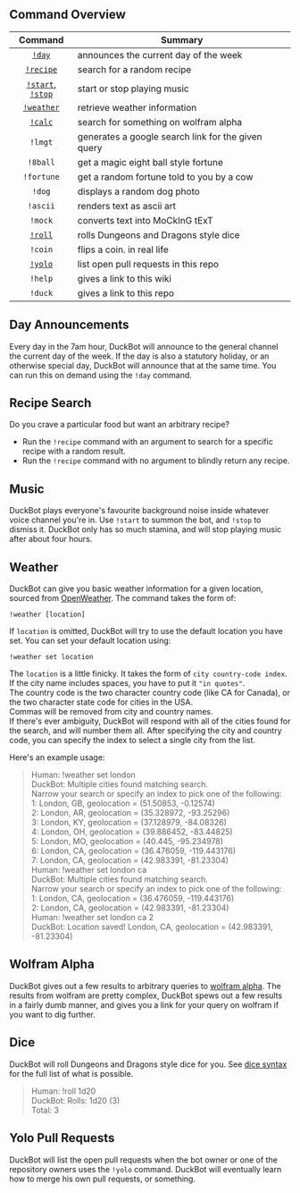 Command Overview
----------------

| Command | Summary |
|:-:|-|
| [`!day`](#day-announcements) | announces the current day of the week |
| [`!recipe`](#recipe-search) | search for a random recipe |
| [`!start`, `!stop`](#music) | start or stop playing music |
| [`!weather`](#weather) | retrieve weather information |
| [`!calc`](#wolfram-alpha) | search for something on wolfram alpha |
| `!lmgt` | generates a google search link for the given query |
| `!8ball` | get a magic eight ball style fortune |
| `!fortune` | get a random fortune told to you by a cow |
| `!dog` | displays a random dog photo |
| `!ascii` | renders text as ascii art |
| `!mock` | converts text into MoCkInG tExT |
| [`!roll`](#dice) | rolls Dungeons and Dragons style dice |
| `!coin` | flips a coin. in real life |
| [`!yolo`](#yolo-pull-requests) | list open pull requests in this repo |
| `!help` | gives a link to this wiki |
| `!duck` | gives a link to this repo |

Day Announcements
-----------------
Every day in the 7am hour, DuckBot will announce to the general channel the current day of the week. If the day is also a statutory holiday, or an otherwise special day, DuckBot will announce that at the same time. You can run this on demand using the `!day` command.

Recipe Search
-------------
Do you crave a particular food but want an arbitrary recipe?
* Run the `!recipe` command with an argument to search for a specific recipe with a random result.
* Run the `!recipe` command with no argument to blindly return any recipe.

Music
-----
DuckBot plays everyone's favourite background noise inside whatever voice channel you're in. Use `!start` to summon the bot, and `!stop` to dismiss it. DuckBot only has so much stamina, and will stop playing music after about four hours.

Weather
-------
DuckBot can give you basic weather information for a given location, sourced from [OpenWeather](https://openweathermap.org/). The command takes the form of:
```
!weather [location]
```
If `location` is omitted, DuckBot will try to use the default location you have set. You can set your default location using:
```
!weather set location
```

The `location` is a little finicky. It takes the form of `city country-code index`.  
If the city name includes spaces, you have to put it `"in quotes"`.  
The country code is the two character country code (like CA for Canada), or the two character state code for cities in the USA.  
Commas will be removed from city and country names.  
If there's ever ambiguity, DuckBot will respond with all of the cities found for the search, and will number them all. After specifying the city and country code, you can specify the index to select a single city from the list.

Here's an example usage:
> Human: !weather set london  
> DuckBot: Multiple cities found matching search.  
> Narrow your search or specify an index to pick one of the following:  
> 1: London, GB, geolocation = (51.50853, -0.12574)  
> 2: London, AR, geolocation = (35.328972, -93.25296)  
> 3: London, KY, geolocation = (37.128979, -84.08326)  
> 4: London, OH, geolocation = (39.886452, -83.44825)  
> 5: London, MO, geolocation = (40.445, -95.234978)  
> 6: London, CA, geolocation = (36.476059, -119.443176)  
> 7: London, CA, geolocation = (42.983391, -81.23304)  
> Human: !weather set london ca  
> DuckBot: Multiple cities found matching search.  
> Narrow your search or specify an index to pick one of the following:  
> 1: London, CA, geolocation = (36.476059, -119.443176)  
> 2: London, CA, geolocation = (42.983391, -81.23304)  
> Human: !weather set london ca 2  
> DuckBot: Location saved! London, CA, geolocation = (42.983391, -81.23304)

Wolfram Alpha
-------------
DuckBot gives out a few results to arbitrary queries to [wolfram alpha](https://www.wolframalpha.com/). The results from wolfram are pretty complex, DuckBot spews out a few results in a fairly dumb manner, and gives you a link for your query on wolfram if you want to dig further.

Dice
----
DuckBot will roll Dungeons and Dragons style dice for you. See [dice syntax](https://d20.readthedocs.io/en/latest/start.html#dice-syntax) for the full list of what is possible.

> Human: !roll 1d20  
> DuckBot: Rolls: 1d20 (3)  
> Total: 3

Yolo Pull Requests
------------------
DuckBot will list the open pull requests when the bot owner or one of the repository owners uses the `!yolo` command. DuckBot will eventually learn how to merge his own pull requests, or something.
